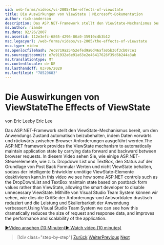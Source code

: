 ```yaml
---
uid: web-forms/videos/vs-2005/the-effects-of-viewstate
title: Die Auswirkungen von ViewState | Microsoft-Dokumentation
author: rick-anderson
description: Das ASP.NET-Framework stellt den ViewState-Mechanismus bereit, um den Anwendungs Zustand automatisch beizubehalten, indem Daten vorwärts und rückwärts zwischen Browser Requ...
ms.author: riande
ms.date: 02/26/2007
ms.assetid: 112e3efc-6865-4296-80a0-35910c4b3b12
msc.legacyurl: /web-forms/videos/vs-2005/the-effects-of-viewstate
msc.type: video
ms.openlocfilehash: 7ec8719a25452efed9a0d46afa05b36f3cb07ce1
ms.sourcegitcommit: e7e91932a6e91a63e2e46417626f39d6b244a3ab
ms.translationtype: MT
ms.contentlocale: de-DE
ms.lasthandoff: 03/06/2020
ms.locfileid: "78520683"
---
```

# <a name="the-effects-of-viewstate"></a><span data-ttu-id="582e8-103">Die Auswirkungen von ViewState</span><span class="sxs-lookup"><span data-stu-id="582e8-103">The Effects of ViewState</span></span>

<span data-ttu-id="582e8-104">von Eric Lee</span><span class="sxs-lookup"><span data-stu-id="582e8-104">by Eric Lee</span></span>

<span data-ttu-id="582e8-105">Das ASP.NET-Framework stellt den ViewState-Mechanismus bereit, um den Anwendungs Zustand automatisch beizubehalten, indem Daten vorwärts und rückwärts zwischen Browser Anforderungen ausgeführt werden.</span><span class="sxs-lookup"><span data-stu-id="582e8-105">The ASP.NET framework provides the ViewState mechanism to automatically maintain application state by carrying data forward and backward between browser requests.</span></span> <span data-ttu-id="582e8-106">In diesem Video sehen Sie, wie einige ASP.NET-Steuerelemente, wie z. b. Dropdown List und TextBox, den Status auf der Grundlage von Post Back Formular Werten und nicht ViewState behalten, sodass der intelligente Entwickler unnötige ViewState-Elemente deaktivieren kann.</span><span class="sxs-lookup"><span data-stu-id="582e8-106">In this video we see how some ASP.NET controls such as the DropDownList and TextBox maintain state based on postback form values rather than ViewState, allowing the smart developer to disable unnecessary ViewState.</span></span> <span data-ttu-id="582e8-107">Mithilfe von Visual Studio Team System können wir sehen, wie dies die Größe der Anforderungs-und Antwortdaten drastisch reduziert und die Leistung und Skalierbarkeit der Anwendung verbessert.</span><span class="sxs-lookup"><span data-stu-id="582e8-107">Using Visual Studio Team System we can see how this dramatically reduces the size of request and response data, and improves the performance and scalability of the application.</span></span>

[<span data-ttu-id="582e8-108">&#9654;Video ansehen (10 Minuten)</span><span class="sxs-lookup"><span data-stu-id="582e8-108">&#9654; Watch video (10 minutes)</span></span>](https://channel9.msdn.com/Blogs/ASP-NET-Site-Videos/the-effects-of-viewstate)

> [!div class="step-by-step"]
> <span data-ttu-id="582e8-109">[Zurück](using-the-load-test-agent.md)
> [Weiter](how-do-i-integrate-defect-tracking-with-testing.md)</span><span class="sxs-lookup"><span data-stu-id="582e8-109">[Previous](using-the-load-test-agent.md)
[Next](how-do-i-integrate-defect-tracking-with-testing.md)</span></span>
